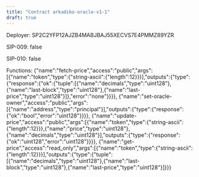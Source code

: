 ```yaml
---
title: "Contract arkadiko-oracle-v1-1"
draft: true
---
```

Deployer: SP2C2YFP12AJZB4MABJBAJ55XECVS7E4PMMZ89YZR

SIP-009: false

SIP-010: false

Functions:
{"name":"fetch-price","access":"public","args":[{"name":"token","type":{"string-ascii":{"length":12}}}],"outputs":{"type":{"response":{"ok":{"tuple":[{"name":"decimals","type":"uint128"},{"name":"last-block","type":"uint128"},{"name":"last-price","type":"uint128"}]},"error":"none"}}}}, {"name":"set-oracle-owner","access":"public","args":[{"name":"address","type":"principal"}],"outputs":{"type":{"response":{"ok":"bool","error":"uint128"}}}}, {"name":"update-price","access":"public","args":[{"name":"token","type":{"string-ascii":{"length":12}}},{"name":"price","type":"uint128"},{"name":"decimals","type":"uint128"}],"outputs":{"type":{"response":{"ok":"uint128","error":"uint128"}}}}, {"name":"get-price","access":"read_only","args":[{"name":"token","type":{"string-ascii":{"length":12}}}],"outputs":{"type":{"tuple":[{"name":"decimals","type":"uint128"},{"name":"last-block","type":"uint128"},{"name":"last-price","type":"uint128"}]}}}
